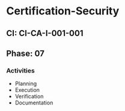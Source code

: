 # Certification-Security

## CI: CI-CA-I-001-001
## Phase: 07

### Activities
- Planning
- Execution
- Verification
- Documentation
